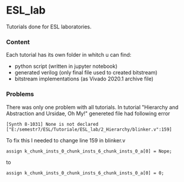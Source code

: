 # ESL_lab
Tutorials done for ESL laboratories.

### Content

Each tutorial has its own folder in whitch u can find:
* python script (written in jupyter notebook)
* generated verilog (only final file used to created bitstream)
* bitstream implementations (as Vivado 2020.1 archive file)

### Problems
There was only one problem with all tutorials.
In tutorial "Hierarchy and Abstraction and Ursidae, Oh My!" genereted file had following error
```
[Synth 8-1031] None is not declared ["E:/semestr7/ESL/Tutoriale/ESL_lab/2_Hierarchy/blinker.v":159]
```
To fix this I needed to change line 159 in blinker.v
```
assign k_chunk_insts_0_chunk_insts_6_chunk_insts_0_a[0] = Nope;
```
to
```
assign k_chunk_insts_0_chunk_insts_6_chunk_insts_0_a[0] = 0;
```
